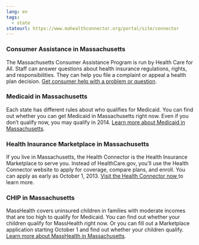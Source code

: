 ```yaml
--- 
lang: en 
tags: 
  - state
stateurl: https://www.mahealthconnector.org/portal/site/connector 
--- 
```


### Consumer Assistance in Massachusetts

The Massachusetts Consumer Assistance Program is run by Health Care for All. Staff can answer questions about health insurance regulations, rights, and responsibilities. They can help you file a complaint or appeal a health plan decision. [Get consumer help with a problem or question](http://www.massconsumerassistance.org/).

### Medicaid in Massachusetts

Each state has different rules about who qualifies for Medicaid. You can find out whether you can get Medicaid in Massachusetts right now. Even if you don’t qualify now, you may qualify in 2014. [Learn more about Medicaid in Massachusetts](http://www.mass.gov/eohhs/consumer/).

### Health Insurance Marketplace in Massachusetts

If you live in Massachusetts, the Health Connector is the Health Insurance Marketplace to serve you. Instead of HealthCare.gov, you’ll use the Health Connector website to apply for coverage, compare plans, and enroll. You can apply as early as October 1, 2013. [Visit the Health Connector now ](https://www.mahealthconnector.org/portal/site/connector) to learn more. 

### CHIP in Massachusetts

MassHealth covers uninsured children in families with moderate incomes that are too high to qualify for Medicaid. You can find out whether your children qualify for MassHealth right now. Or you can fill out a Marketplace application starting October 1 and find out whether your children qualify. [Learn more about MassHealth in Massachusetts](http://www.mass.gov/dph/masschip).
